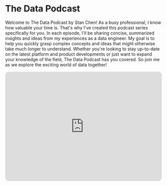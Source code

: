 # The Data Podcast
Welcome to The Data Podcast by Stan Chen! As a busy professional, I know how valuable your time is. That's why I've created this podcast series specifically for you. In each episode, I'll be sharing concise, summarized insights and ideas from my experiences as a data engineer. My goal is to help you quickly grasp complex concepts and ideas that might otherwise take much longer to understand. Whether you're looking to stay up-to-date on the latest platform and product developments or just want to expand your knowledge of the field, The Data Podcast has you covered. So join me as we explore the exciting world of data together!

<iframe style="border-radius:12px" src="https://open.spotify.com/embed/show/2cNinYqGElsfnrmYviziJD?utm_source=generator&theme=0" width="100%" height="352" frameBorder="0" allowfullscreen="" allow="autoplay; clipboard-write; encrypted-media; fullscreen; picture-in-picture" loading="lazy"></iframe>